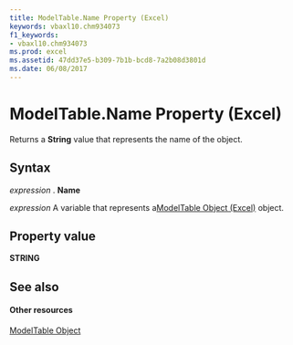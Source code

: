 ```yaml
---
title: ModelTable.Name Property (Excel)
keywords: vbaxl10.chm934073
f1_keywords:
- vbaxl10.chm934073
ms.prod: excel
ms.assetid: 47dd37e5-b309-7b1b-bcd8-7a2b08d3801d
ms.date: 06/08/2017
---
```



# ModelTable.Name Property (Excel)

Returns a **String** value that represents the name of the object.


## Syntax

 _expression_ . **Name**

 _expression_ A variable that represents a[ModelTable Object (Excel)](modeltable-object-excel.md) object.


## Property value

 **STRING**


## See also


#### Other resources



[ModelTable Object](modeltable-object-excel.md)

